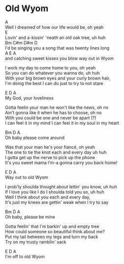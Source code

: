 # Old Wyom

A  
Well I dreamed of how our life would be, oh yeah  
E  
Lovin' and a-kissin' 'neath an old oak tree, uh huh  
Bm C\#m D\#m D  
I'd be singing you a song that was twenty lines long  
A E A  
and catching sweet kisses you blow way out in Wyom  
  
I work my day to come home to you, oh yeah  
So you can do whatever you wanna do, uh huh  
With your big brown eyes and your curly brown hair,  
I'm doing the best I can do just to try to not stare  
  
E D A  
My God, your loveliness  
  
Gotta feelin your man he won't like the news, oh no  
Ain't gonna like it when he has to choose, oh no  
With you could be one and never be apart (?)  
I can feel it in my mind I can feel it in my soul in my heart  
  
Bm D A  
Oh baby please come around  
  
Was that your man he's your fiancé, oh yeah  
The one to tie the knot each and every day uh huh  
I gotta get up the nerve to pick up the phone  
It's you sweet mama I'm-a gonna carry you back home\!  
  
E D A  
Way out to old Wyom  
  
I prob'ly shoulda thought about lettin' you know, uh huh  
If I love you like I do I shoulda told you so, uh huh  
Well I think about you each and every day,  
It's just my knees are gettin' weak when I try to say  
  
Bm D A  
Oh baby, please be mine  
  
Gotta feelin' that I'm barkin' up and empty tree  
How could someone so beautiful think about me?  
Put my tail between my legs and turn my back  
Try on my trusty ramblin' sack  
  
E D A  
I'm off to old Wyom
